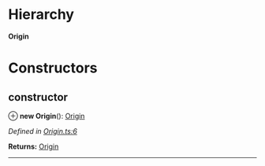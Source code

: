 

# Hierarchy

**Origin**

# Constructors

<a id="constructor"></a>

##  constructor

⊕ **new Origin**(): [Origin](_origin_.origin.md)

*Defined in [Origin.ts:6](https://github.com/polkadot-js/api/blob/9548f97/packages/types/src/Origin.ts#L6)*

**Returns:** [Origin](_origin_.origin.md)

___

